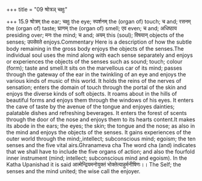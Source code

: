 +++
title = "09 श्रोत्रञ् चक्षुः"

+++
15.9 श्रोत्रम् the ear; चक्षुः the eye; स्पर्शनम् the (organ of) touch;
च and; रसनम् the (organ of) taste; घ्राणम् the (organ of) smell; एव
even; च and; अधिष्ठाय presiding over; मनः the mind; च and; अयम् this
(soul); विषयान् objects of the senses; उपसेवते enjoys.Commentary Here is
a description of how the subtle body remaining in the gross body enjoys
the objects of the senses.The individual soul uses the mind along with
each sense separately and enjoys or experiences the objects of the
senses such as sound; touch; colour (form); taste and smell.It sits on
the marvellous car of its mind; passes through the gateway of the ear in
the twinkling of an eye and enjoys the various kinds of music of this
world. It holds the reins of the nerves of sensation; enters the domain
of touch through the portal of the skin and enjoys the diverse kinds of
soft objects. It roams about in the hills of beautiful forms and enjoys
them through the windows of his eyes. It enters the cave of taste by the
avenue of the tongue and enjoyes dainties; palatable dishes and
refreshing beverages. It enters the forest of scents through the door of
the nose and enjoys them to its hearts content.It makes its abode in the
ears; the eyes; the skin; the tongue and the nose; as also in the mind
and enjoys the objects of the senses. It gains experiences of the outer
world through the mind;,intellect; subconscious mind; egoism; the ten
senses and the five vital airs.Ghranameva cha The word cha (and)
indicates that we shall have to include the five organs of action; and
also the fourfold inner instrument (mind; intellect; subconscious mind
and egoism). In the Katha Upanishad it is said आत्मेन्द्रियमनोयुक्तं
भोक्तेत्याहुर्मनीषिणः।। The Self; the senses and the mind united; the
wise call the enjoyer.
